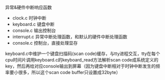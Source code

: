 异常&硬件中断响应函数
* clock.c	时钟中断
* keyboard.c	键盘中断
* console.c	输出控制台
* interrupt.c	异常中断处理函数，和默认的硬件中断处理函数 
* console.c	控制台，直接处理显存

keyboard.c中维护一个键盘扫描码(scan code)缓存，与tty进程交互，tty在每个cpu时间片调用keyboard.c的keyboard_read方法解析scan code成系统定义的key，然后再给对应console输出到屏幕（因为键盘中断相对于时钟中断发生的频率要小很多，所以这个scan code buffer只设置成32byte）
